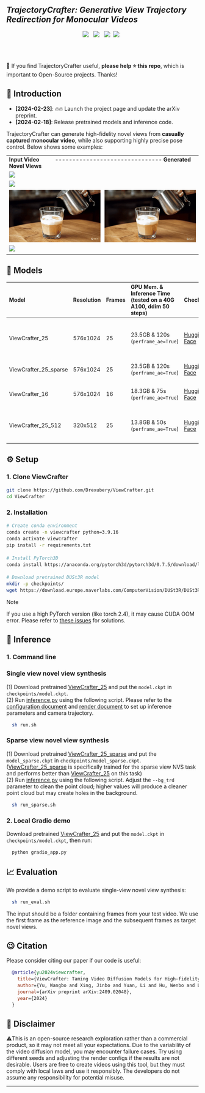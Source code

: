 ## ___***TrajectoryCrafter: Generative View Trajectory Redirection for Monocular Videos***___
<div align="center">

 <a href='https://arxiv.org/abs/2409.02048'><img src='https://img.shields.io/badge/arXiv-2409.02048-b31b1b.svg'></a> &nbsp;
 <a href='https://drexubery.github.io/ViewCrafter/'><img src='https://img.shields.io/badge/Project-Page-Green'></a> &nbsp;
 <a href='https://www.youtube.com/watch?v=WGIEmu9eXmU'><img src='https://img.shields.io/badge/Youtube-Video-b31b1b.svg'></a>&nbsp;
 <a href='https://huggingface.co/spaces/Doubiiu/ViewCrafter'><img src='https://img.shields.io/badge/%F0%9F%A4%97%20Hugging%20Face-Demo-blue'></a> &nbsp;

<br><br>

</div>

🤗 If you find TrajectoryCrafter useful, **please help ⭐ this repo**, which is important to Open-Source projects. Thanks!

## 🔆 Introduction

- __[2024-02-23]__: 🔥🔥 Launch the project page and update the arXiv preprint.
- __[2024-02-18]__: Release pretrained models and inference code.

TrajectoryCrafter can generate high-fidelity novel views from <strong>casually captured monocular video</strong>, while also supporting highly precise pose control. Below shows some examples:

<table class="center">
    <tr style="font-weight: bolder;">
        <td>Input Video &nbsp&nbsp&nbsp&nbsp&nbsp&nbsp&nbsp&nbsp&nbsp&nbsp-------------------------------   Generated Novel Views</td>
    </tr>
  <td>
    <img src=assets/a1.gif style="width: 100%; height: auto;">
  </td>
  </tr>
  <tr>
  <td>
    <img src=assets/a3.gif style="width: 100%; height: auto;">
  </td>
  </tr> 
  <tr>
  <td>
    <img src=assets/a2.gif style="width: 100%; height: auto;">
  </td>
  </tr>
    <tr>
  <td>
    <img src=assets/a4.gif style="width: 100%; height: auto;">
  </td>
  </tr>
</table>




## 🧰 Models

|Model|Resolution|Frames|GPU Mem. & Inference Time (tested on a 40G A100, ddim 50 steps)|Checkpoint|Description|
|:---------|:---------|:--------|:--------|:--------|:--------|
|ViewCrafter_25|576x1024|25| 23.5GB & 120s (`perframe_ae=True`)|[Hugging Face](https://huggingface.co/Drexubery/ViewCrafter_25/blob/main/model.ckpt)|Used for single view NVS, can also adapt to sparse view NVS|
|ViewCrafter_25_sparse|576x1024|25| 23.5GB & 120s (`perframe_ae=True`)|[Hugging Face](https://huggingface.co/Drexubery/ViewCrafter_25_sparse/blob/main/model_sparse.ckpt)|Used for sparse view NVS|
|ViewCrafter_16|576x1024|16| 18.3GB & 75s (`perframe_ae=True`)|[Hugging Face](https://huggingface.co/Drexubery/ViewCrafter_16/blob/main/model.ckpt)|16 frames model, used for ablation|
|ViewCrafter_25_512|320x512|25| 13.8GB & 50s (`perframe_ae=True`)|[Hugging Face](https://huggingface.co/Drexubery/ViewCrafter_25_512/blob/main/model.ckpt)|512 resolution model, used for ablation|

## ⚙️ Setup

### 1. Clone ViewCrafter
```bash
git clone https://github.com/Drexubery/ViewCrafter.git
cd ViewCrafter
```
### 2. Installation

```bash
# Create conda environment
conda create -n viewcrafter python=3.9.16
conda activate viewcrafter
pip install -r requirements.txt

# Install PyTorch3D
conda install https://anaconda.org/pytorch3d/pytorch3d/0.7.5/download/linux-64/pytorch3d-0.7.5-py39_cu117_pyt1131.tar.bz2

# Download pretrained DUSt3R model
mkdir -p checkpoints/
wget https://download.europe.naverlabs.com/ComputerVision/DUSt3R/DUSt3R_ViTLarge_BaseDecoder_512_dpt.pth -P checkpoints/

```
> [!NOTE]
> If you use a high PyTorch version (like torch 2.4), it may cause CUDA OOM error. Please refer to [these issues](https://github.com/Drexubery/ViewCrafter/issues/23#issuecomment-2396131121) for solutions.

## 💫 Inference 
### 1. Command line
### Single view novel view synthesis
(1) Download pretrained [ViewCrafter_25](https://huggingface.co/Drexubery/ViewCrafter_25/blob/main/model.ckpt) and put the `model.ckpt` in `checkpoints/model.ckpt`. \
(2) Run [inference.py](./inference.py) using the following script. Please refer to the [configuration document](docs/config_help.md) and [render document](docs/render_help.md) to set up inference parameters and camera trajectory. 
```bash
  sh run.sh
```
### Sparse view novel view synthesis
(1) Download pretrained [ViewCrafter_25_sparse](https://huggingface.co/Drexubery/ViewCrafter_25_sparse/blob/main/model_sparse.ckpt) and put the `model_sparse.ckpt` in `checkpoints/model_sparse.ckpt`. ([ViewCrafter_25_sparse](https://huggingface.co/Drexubery/ViewCrafter_25_sparse/blob/main/model_sparse.ckpt) is specifically trained for the sparse view NVS task and performs better than [ViewCrafter_25](https://huggingface.co/Drexubery/ViewCrafter_25/blob/main/model.ckpt) on this task) \
(2) Run [inference.py](./inference.py) using the following script. Adjust the `--bg_trd` parameter to clean the point cloud; higher values will produce a cleaner point cloud but may create holes in the background.
```bash
  sh run_sparse.sh
```
### 2. Local Gradio demo

Download pretrained [ViewCrafter_25](https://huggingface.co/Drexubery/ViewCrafter_25/blob/main/model.ckpt) and put the `model.ckpt` in `checkpoints/model.ckpt`, then run:
```bash
  python gradio_app.py 
```

## 📈 Evaluation

We provide a demo script to evaluate single-view novel view synthesis:
```bash
  sh run_eval.sh
```
The input should be a folder containing frames from your test video. We use the first frame as the reference image and the subsequent frames as target novel views.

## 😉 Citation
Please consider citing our paper if our code is useful:
```bib
  @article{yu2024viewcrafter,
    title={ViewCrafter: Taming Video Diffusion Models for High-fidelity Novel View Synthesis},
    author={Yu, Wangbo and Xing, Jinbo and Yuan, Li and Hu, Wenbo and Li, Xiaoyu and Huang, Zhipeng and Gao, Xiangjun and Wong, Tien-Tsin and Shan, Ying and Tian, Yonghong},
    journal={arXiv preprint arXiv:2409.02048},
    year={2024}
  }
```

<a name="disc"></a>
## 📢 Disclaimer
⚠️This is an open-source research exploration rather than a commercial product, so it may not meet all your expectations. Due to the variability of the video diffusion model, you may encounter failure cases. Try using different seeds and adjusting the render configs if the results are not desirable.
Users are free to create videos using this tool, but they must comply with local laws and use it responsibly. The developers do not assume any responsibility for potential misuse.
****


